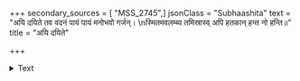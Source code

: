 +++
secondary_sources = [ "MSS_2745",]
jsonClass = "Subhaashita"
text = "अयि दयिते तव वदनं पायं पायं मनोभवो गर्जन्।  \nस्मितमवलम्ब्य तमिस्रास्व् अपि हतकान् हन्त नो हन्ति॥"
title = "अयि दयिते"

+++

<details><summary>Text</summary>

अयि दयिते तव वदनं पायं पायं मनोभवो गर्जन्।  
स्मितमवलम्ब्य तमिस्रास्व् अपि हतकान् हन्त नो हन्ति॥
</details>
